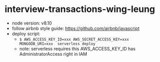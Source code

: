 # interview-transactions-wing-leung
- node version: v8.10
- follow airbnb style guide: https://github.com/airbnb/javascript
- deploy script:
    - `$ AWS_ACCESS_KEY_ID=xxx AWS_SECRET_ACCESS_KEY=xxx MONGODB_URI=xxx  serverless deploy`
    - note: serverless requires this AWS_ACCESS_KEY_ID has AdministratorAccess right in IAM
